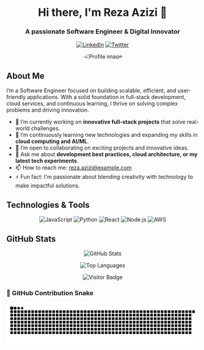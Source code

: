 <!--
  =====================================================
   Welcome to My GitHub Profile README!
  =====================================================
-->

<!-- ======= HEADER SECTION ======= -->
<h1 align="center">Hi there, I'm Reza Azizi 👋</h1>
<h3 align="center">A passionate Software Engineer & Digital Innovator</h3>

<!-- ======= SOCIAL LINKS ======= -->
<p align="center">
  <a href="https://www.linkedin.com/in/rezaazizi/" target="_blank"><img src="https://img.shields.io/badge/LinkedIn-RezaAzizi-blue?style=flat-square&logo=linkedin" alt="LinkedIn"></a>
  <!-- If you have a Twitter, Instagram, or personal website, include them here -->
  <a href="https://twitter.com/yourhandle" target="_blank"><img src="https://img.shields.io/badge/Twitter-@yourhandle-blue?style=flat-square&logo=twitter" alt="Twitter"></a>
</p>

<!-- ======= PROFILE IMAGE (Replace URL with yours if desired) ======= -->
<p align="center">
  <img src="https://via.placeholder.com/200" alt="Profile image" width="200" style="border-radius: 50%;"/>
</p>

<!-- ======= ABOUT ME SECTION ======= -->
## About Me

I’m a Software Engineer focused on building scalable, efficient, and user-friendly applications. With a solid foundation in full-stack development, cloud services, and continuous learning, I thrive on solving complex problems and driving innovation.  
  
- 🔭 I’m currently working on **innovative full-stack projects** that solve real-world challenges.
- 🌱 I’m continuously learning new technologies and expanding my skills in **cloud computing and AI/ML**.
- 👯 I’m open to collaborating on exciting projects and innovative ideas.
- 💬 Ask me about **development best practices, cloud architecture, or my latest tech experiments**.
- 📫 How to reach me: [reza.azizi@example.com](mailto:reza.azizi@example.com)
- ⚡ Fun fact: I'm passionate about blending creativity with technology to make impactful solutions.

<!-- ======= SKILLS & TOOLS SECTION ======= -->
## Technologies & Tools

<!-- List some common technologies – update these as needed -->
<p align="center">
  <img src="https://img.shields.io/badge/JavaScript-F7DF1E?style=flat-square&logo=javascript&logoColor=000" alt="JavaScript">
  <img src="https://img.shields.io/badge/Python-3776AB?style=flat-square&logo=python&logoColor=fff" alt="Python">
  <img src="https://img.shields.io/badge/React-20232A?style=flat-square&logo=react&logoColor=61DAFB" alt="React">
  <img src="https://img.shields.io/badge/Node.js-339933?style=flat-square&logo=nodedotjs&logoColor=fff" alt="Node.js">
  <img src="https://img.shields.io/badge/AWS-232F3E?style=flat-square&logo=amazon-aws&logoColor=fff" alt="AWS">
</p>

<!-- ======= GITHUB STATISTICS SECTION ======= -->
## GitHub Stats

<p align="center">
  <img src="https://github-readme-stats.vercel.app/api?username=yourusername&show_icons=true&theme=radical" alt="GitHub Stats" />
</p>

<p align="center">
  <img src="https://github-readme-stats.vercel.app/api/top-langs/?username=yourusername&layout=compact&theme=radical" alt="Top Languages" />
</p>

<!-- ======= FOOTER SECTION ======= -->
<p align="center">
  <img src="https://visitor-badge.laobi.icu/badge?page_id=rezaazizi.rezaazizi" alt="Visitor Badge">
</p>

<!--
  Feel free to update, add sections, or adjust styling to suit your personal brand!
-->


### 🐍 GitHub Contribution Snake

![Snake animation](https://github.com/rezangit/rezangit/blob/output/github-contribution-grid-snake-dark.svg)


